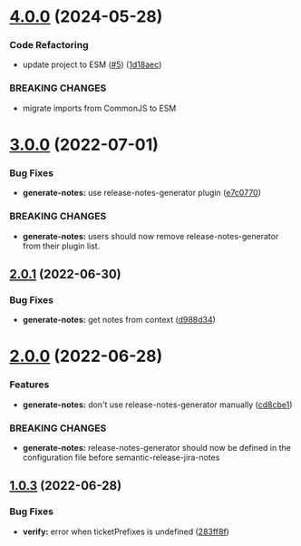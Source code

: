 # [4.0.0](https://github.com/iamludal/semantic-release-jira-notes/compare/3.0.0...4.0.0) (2024-05-28)


### Code Refactoring

* update project to ESM ([#5](https://github.com/iamludal/semantic-release-jira-notes/issues/5)) ([1d18aec](https://github.com/iamludal/semantic-release-jira-notes/commit/1d18aecf617dc7363a854a58577c2fcf4197016d))


### BREAKING CHANGES

* migrate imports from CommonJS to ESM

# [3.0.0](https://github.com/iamludal/semantic-release-jira-notes/compare/2.0.1...3.0.0) (2022-07-01)


### Bug Fixes

* **generate-notes:** use release-notes-generator plugin ([e7c0770](https://github.com/iamludal/semantic-release-jira-notes/commit/e7c0770d88727f397ddb62083598c3541a92239f))


### BREAKING CHANGES

* **generate-notes:** users should now remove release-notes-generator
from their plugin list.

## [2.0.1](https://github.com/iamludal/semantic-release-jira-notes/compare/2.0.0...2.0.1) (2022-06-30)


### Bug Fixes

* **generate-notes:** get notes from context ([d988d34](https://github.com/iamludal/semantic-release-jira-notes/commit/d988d345e63626ef0662d1a759a2b44a70ce59c6))

# [2.0.0](https://github.com/iamludal/semantic-release-jira-notes/compare/1.0.3...2.0.0) (2022-06-28)


### Features

* **generate-notes:** don't use release-notes-generator manually ([cd8cbe1](https://github.com/iamludal/semantic-release-jira-notes/commit/cd8cbe1ef89ede9608afdafde7c75a4a1e9c5ed5))


### BREAKING CHANGES

* **generate-notes:** release-notes-generator should now be defined in the
configuration file before semantic-release-jira-notes

## [1.0.3](https://github.com/iamludal/semantic-release-jira-notes/compare/1.0.2...1.0.3) (2022-06-28)


### Bug Fixes

* **verify:** error when ticketPrefixes is undefined ([283ff8f](https://github.com/iamludal/semantic-release-jira-notes/commit/283ff8f96fb7778a701871381b49d9eda0420b5b))
